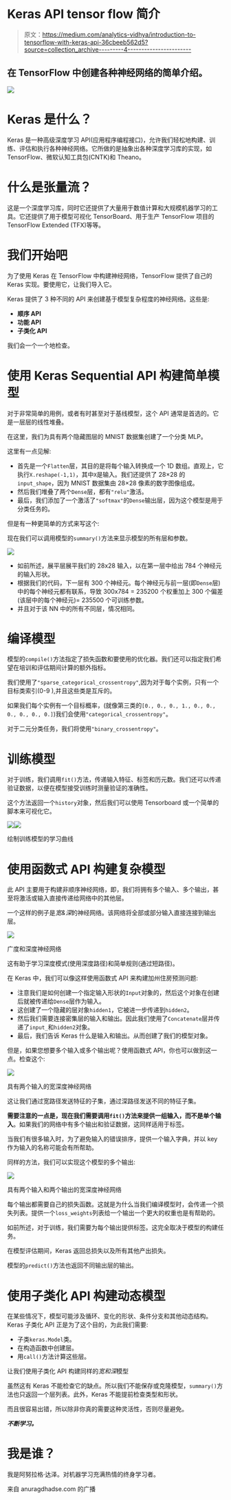 # Keras API tensor flow 简介

> 原文：<https://medium.com/analytics-vidhya/introduction-to-tensorflow-with-keras-api-36cbeeb562d5?source=collection_archive---------4----------------------->

## 在 TensorFlow 中创建各种神经网络的简单介绍。

![](img/5f929db6ce92b02c3942bcf15c72f335.png)

# Keras 是什么？

Keras 是一种高级深度学习 API(应用程序编程接口)，允许我们轻松地构建、训练、评估和执行各种神经网络。它所做的是抽象出各种深度学习库的实现，如 TensorFlow、微软认知工具包(CNTK)和 Theano。

# 什么是张量流？

这是一个深度学习库，同时它还提供了大量用于数值计算和大规模机器学习的工具。它还提供了用于模型可视化 TensorBoard、用于生产 TensorFlow 项目的 TensorFlow Extended (TFX)等等。

# 我们开始吧

为了使用 Keras 在 TensorFlow 中构建神经网络，TensorFlow 提供了自己的 Keras 实现。要使用它，让我们导入它。

Keras 提供了 3 种不同的 API 来创建基于模型复杂程度的神经网络。这些是:

*   **顺序 API**
*   **功能 API**
*   **子类化 API**

我们会一个一个地检查。

# 使用 Keras Sequential API 构建简单模型

对于非常简单的用例，或者有时甚至对于基线模型，这个 API 通常是首选的。它是一层层的线性堆叠。

在这里，我们为具有两个隐藏图层的 MNIST 数据集创建了一个分类 MLP。

这里有一点见解:

*   首先是一个`Flatten`层，其目的是将每个输入转换成一个 1D 数组。直观上，它执行`X.reshape(-1,1)`，其中`X`是输入。我们还提供了 28×28 的`input_shape`，因为 MNIST 数据集由 28×28 像素的数字图像组成。
*   然后我们堆叠了两个`Dense`层，都有`"relu"`激活。
*   最后，我们添加了一个激活了`"softmax"`的`Dense`输出层，因为这个模型是用于分类任务的。

但是有一种更简单的方式来写这个:

现在我们可以调用模型的`summary()`方法来显示模型的所有层和参数。

![](img/62bc5ad8082a2fd09e594d3b11eea252.png)

*   如前所述，展平层展平我们的 28x28 输入，以在第一层中给出 784 个神经元的输入形状。
*   根据我们的代码，下一层有 300 个神经元。每个神经元与前一层(即`Dense`层)中的每个神经元都有联系，导致 300x784 = 235200 个权重加上 300 个偏差(该层中的每个神经元)= 235500 个可训练参数。
*   并且对于该 NN 中的所有不同层，情况相同。

# 编译模型

模型的`compile()`方法指定了损失函数和要使用的优化器。我们还可以指定我们希望在培训和评估期间计算的额外指标。

我们使用了`"sparse_categorical_crossentropy"`,因为对于每个实例，只有一个目标类索引(0-9 ),并且这些类是互斥的。

如果我们每个实例有一个目标概率，(就像第三类的`[0., 0., 0., 1., 0., 0., 0., 0., 0., 0.]`)我们会使用`"categorical_crossentropy"`。

对于二元分类任务，我们将使用`"binary_crossentropy"`。

# 训练模型

对于训练，我们调用`fit()`方法，传递输入特征、标签和历元数。我们还可以传递验证数据，以便在模型接受训练时测量验证的准确性。

这个方法返回一个`history`对象，然后我们可以使用 Tensorboard 或一个简单的脚本来可视化它。

![](img/11b7f511312a5952d77f8344a3dc95a1.png)![](img/2bd2675dea2417dfccd37864089ff1d0.png)

绘制训练模型的学习曲线

# 使用函数式 API 构建复杂模型

此 API 主要用于构建非顺序神经网络，即，我们将拥有多个输入、多个输出，甚至将激活或输入直接传递给网络中的其他层。

一个这样的例子是*宽&深*的神经网络。该网络将全部或部分输入直接连接到输出层。

![](img/00d609f252265c78fc27c7b171bf2ab3.png)

广度和深度神经网络

这有助于学习深度模式(使用深度路径)和简单规则(通过短路径)。

在 Keras 中，我们可以像这样使用函数式 API 来构建加州住房预测问题:

*   注意我们是如何创建一个指定输入形状的`Input`对象的，然后这个对象在创建后就被传递给`Dense`层作为输入。
*   这创建了一个隐藏的层对象`hidden1`，它被进一步传递到`hidden2`。
*   然后我们需要连接密集层的输入和输出。因此我们使用了`Concatenate`层并传递了`input_`和`hidden2`对象。
*   最后，我们告诉 Keras 什么是输入和输出。从而创建了我们的模型对象。

但是，如果您想要多个输入或多个输出呢？使用函数式 API，你也可以做到这一点。检查这个:

![](img/3d9769fcaf517ea865d67dcad8593983.png)

具有两个输入的宽深度神经网络

这让我们通过宽路径发送特征的子集，通过深路径发送不同的特征子集。

**需要注意的一点是，**现在我们需要调用`fit()`方法**来提供一组输入，而不是单个输入**。如果我们的网络中有多个输出和验证数据，这同样适用于标签。

当我们有很多输入时，为了避免输入的错误排序，提供一个输入字典，并以 key 作为输入的名称可能会有所帮助。

同样的方法，我们可以实现这个模型的多个输出:

![](img/d8b0bc492a6a3ab1722128fb72081fde.png)

具有两个输入和两个输出的宽深度神经网络

每个输出都需要自己的损失函数。这就是为什么当我们编译模型时，会传递一个损失列表。提供一个`loss_weights`列表给一个输出一个更大的权重也是有帮助的。

如前所述，对于训练，我们需要为每个输出提供标签。这完全取决于模型的构建任务。

在模型评估期间，Keras 返回总损失以及所有其他产出损失。

模型的`predict()`方法也返回不同输出层的输出。

# 使用子类化 API 构建动态模型

在某些情况下，模型可能涉及循环、变化的形状、条件分支和其他动态结构。Keras 子类化 API 正是为了这个目的，为此我们需要:

*   子类`keras.Model`类。
*   在构造函数中创建层。
*   用`call()`方法计算这些层。

让我们使用子类化 API 构建同样的*宽和深*模型

虽然这有 Keras 不能检查它的缺点。所以我们不能保存或克隆模型，`summary()`方法也只返回一个层列表。此外，Keras 不能提前检查类型和形状。

而且很容易出错，所以除非你真的需要这种灵活性，否则尽量避免。

***不断学习。***

# 我是谁？

我是阿努拉格·达泽。对机器学习充满热情的终身学习者。

来自 anuragdhadse.com 的广播